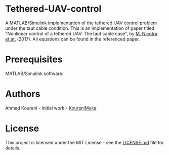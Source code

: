 # Tethered-UAV-control
A MATLAB/Simulink implementation of the tethered UAV control problem under the taut cable condition.
This is an implementation of paper titled "Nonlinear control of a tethered UAV: The taut cable case", by [M. Nicotra et.at.](https://www.researchgate.net/publication/308823858_Nonlinear_Control_of_a_Tethered_UAV_the_Taut_Cable_case) (2017).
All equations can be found in the referenced paper.

# Prerequisites
MATLAB/Simulink software.

# Authors
Ahmad Kourani - Initial work - [KouraniMeka](https://github.com/KouraniMEKA).

# License
This project is licensed under the MIT License - see the [LICENSE.md](https://github.com/KouraniMEKA/Tethered-UAV-control/blob/master/LICENSE) file for details.
